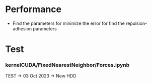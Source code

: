 # Performance
* Find the parameters for minimize the error for find the repulsion-adhesion parameters

# Test
### kernelCUDA/FixedNearestNeighbor/Forces.ipynb

TEST -> 03 Oct 2023 -> New HDD

